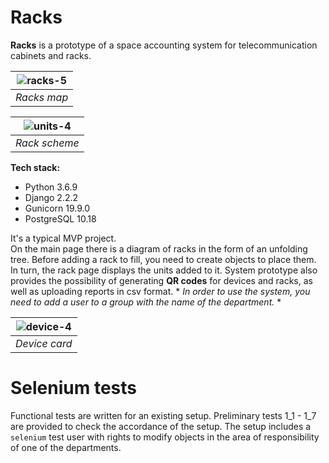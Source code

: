 # Racks
**Racks** is a prototype of a space accounting system for telecommunication cabinets and racks.

| ![racks-5](https://user-images.githubusercontent.com/96002587/157595963-1b22b343-cb10-4eeb-a049-180c0b8be5e7.png) |
|:--:| 
| *Racks map* |

| ![units-4](https://user-images.githubusercontent.com/96002587/156164954-65868778-dff0-4847-bead-bc1edcbd3f9f.png) |
|:--:| 
| *Rack scheme* |

**Tech stack:**
- Python 3.6.9
- Django 2.2.2
- Gunicorn 19.9.0
- PostgreSQL 10.18

It's a typical MVP project.  
On the main page there is a diagram of racks in the form of an unfolding tree.
Before adding a rack to fill, you need to create objects to place them. In turn, the rack page displays the units added to it. System prototype also provides the possibility of generating **QR codes** for devices and racks, as well as uploading reports in csv format. * *In order to use the system, you need to add a user to a group with the name of the department.* *
 

| ![device-4](https://user-images.githubusercontent.com/96002587/156164984-deeee30d-f64e-4958-8609-df86cb2b22ef.png) |
|:--:| 
| *Device card* |


# Selenium tests
Functional tests are written for an existing setup. Preliminary tests 1_1 - 1_7 are provided to check the accordance of the setup. The setup includes a `selenium` test user with rights to modify objects in the area of responsibility of one of the departments.

